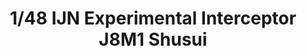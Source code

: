 ---
layout: product
title: "1/48 IJN Experimental Interceptor J8M1 Shusui"
price: "4100" 
desc: "Maketa"
img_path: "/assets/img/FB19.webp"
brand: "FineMolds"
available: false
special_offer: false
new: false
soon: false
cat: "010000"
subcat: "015900"
subsubcat: "0N/A"
sifra: "FB19"
popular: false
spec: false
---